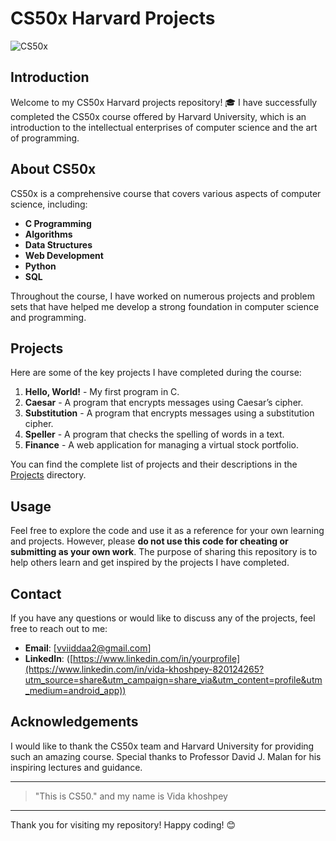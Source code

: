 # CS50x Harvard Projects

![CS50x](https://cs50.harvard.edu/images/cs50x.png)

## Introduction

Welcome to my CS50x Harvard projects repository! 🎓 I have successfully completed the CS50x course offered by Harvard University, which is an introduction to the intellectual enterprises of computer science and the art of programming.

## About CS50x

CS50x is a comprehensive course that covers various aspects of computer science, including:
- **C Programming**
- **Algorithms**
- **Data Structures**
- **Web Development**
- **Python**
- **SQL**

Throughout the course, I have worked on numerous projects and problem sets that have helped me develop a strong foundation in computer science and programming.

## Projects

Here are some of the key projects I have completed during the course:
1. **Hello, World!** - My first program in C.
2. **Caesar** - A program that encrypts messages using Caesar’s cipher.
3. **Substitution** - A program that encrypts messages using a substitution cipher.
4. **Speller** - A program that checks the spelling of words in a text.
5. **Finance** - A web application for managing a virtual stock portfolio.

You can find the complete list of projects and their descriptions in the [Projects](./Projects) directory.

## Usage

Feel free to explore the code and use it as a reference for your own learning and projects. However, please **do not use this code for cheating or submitting as your own work**. The purpose of sharing this repository is to help others learn and get inspired by the projects I have completed.

## Contact

If you have any questions or would like to discuss any of the projects, feel free to reach out to me:
- **Email**: [vviiddaa2@gmail.com]
- **LinkedIn**: ([https://www.linkedin.com/in/yourprofile](https://www.linkedin.com/in/vida-khoshpey-820124265?utm_source=share&utm_campaign=share_via&utm_content=profile&utm_medium=android_app))

## Acknowledgements

I would like to thank the CS50x team and Harvard University for providing such an amazing course. Special thanks to Professor David J. Malan for his inspiring lectures and guidance.

---

> "This is CS50."
> and my name is Vida khoshpey

---

Thank you for visiting my repository! Happy coding! 😊
